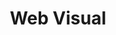 ---
title: Web Visual
description: A visualisation of the ANZ netball championships
img: /img/projects/anz.png
link: https://github.com/jman48/D3-visualisation-netball
---